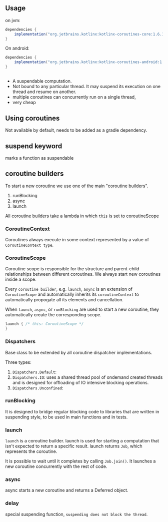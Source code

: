 
## Usage

on jvm:
```groovy
dependencies {
    implementation("org.jetbrains.kotlinx:kotlinx-coroutines-core:1.6.1")
}
```

On android:
```groovy
dependencies {
    implementation("org.jetbrains.kotlinx:kotlinx-coroutines-android:1.6.1")
}
```

## 
* A suspendable computation.
* Not bound to any particular thread. It may suspend its execution on one thread and resume on another.
* multiple coroutines can concurrently run on a single thread,
* very cheap
## Using coroutines

Not available by default, needs to be added as a gradle dependency.

## suspend keyword

marks a function as suspendable


## coroutine builders

To start a new coroutine we use one of the main "coroutine builders".

1. runBlocking
2. async
3. launch

All coroutine builders take a lambda in which `this` is set to coroutineScope
### CoroutineContext

Coroutines always execute in some context represented by a value of `CoroutineContext type`.


### CoroutineScope

Coroutine scope is responsible for the structure and parent-child relationships between different coroutines. We always start new coroutines inside a scope.

Every `coroutine builder`, e.g. `launch`, `async` is an extension of `CoroutineScope` and automatically inherits its `coroutineContext` to automatically propogate all its elements and cancellation.

When `launch`, `async`, or `runBlocking` are used to start a new coroutine, they automatically create the corresponding scope.


```kt
launch { /* this: CoroutineScope */
}
```

### Dispatchers

Base class to be extended by all coroutine dispatcher implementations.

Three types:
1. `Dispatchers.Default`:
2. `Dispatchers.IO`: uses a shared thread pool of ondemand created threads and is designed for offloading of IO intensive blocking operations.
3. `Dispatchers.Unconfined`:

### runBlocking

It is designed to bridge regular blocking code to libraries that are written in suspending style, to be used in main functions and in tests.

### launch

`launch` is a coroutine builder.
launch is used for starting a computation that isn't expected to return a specific result. launch returns `Job`, which represents the coroutine. 

It is possible to wait until it completes by calling `Job.join()`.
It launches a new coroutine concurrently with the rest of code.


### async

async starts a new coroutine and returns a Deferred object.

### delay

special suspending function, `suspending does not block the thread`.

